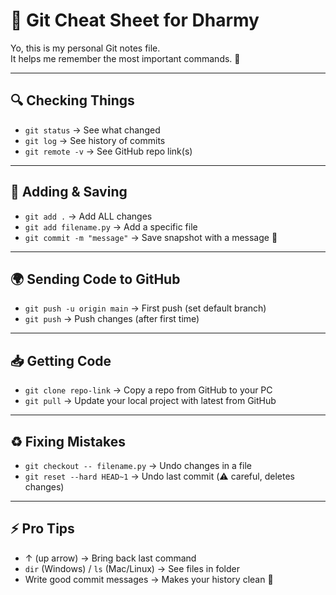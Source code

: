 # 📝 Git Cheat Sheet for Dharmy

Yo, this is my personal Git notes file.  
It helps me remember the most important commands. 🚀  

---

## 🔍 Checking Things
- `git status` → See what changed  
- `git log` → See history of commits  
- `git remote -v` → See GitHub repo link(s)  

---

## 📂 Adding & Saving
- `git add .` → Add ALL changes  
- `git add filename.py` → Add a specific file  
- `git commit -m "message"` → Save snapshot with a message 📝  

---

## 🌍 Sending Code to GitHub
- `git push -u origin main` → First push (set default branch)  
- `git push` → Push changes (after first time)  

---

## 📥 Getting Code
- `git clone repo-link` → Copy a repo from GitHub to your PC  
- `git pull` → Update your local project with latest from GitHub  

---

## ♻️ Fixing Mistakes
- `git checkout -- filename.py` → Undo changes in a file  
- `git reset --hard HEAD~1` → Undo last commit (⚠️ careful, deletes changes)  

---

## ⚡ Pro Tips
- ↑ (up arrow) → Bring back last command  
- `dir` (Windows) / `ls` (Mac/Linux) → See files in folder  
- Write good commit messages → Makes your history clean 🧹  
